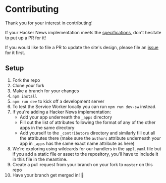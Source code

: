 # Contributing

Thank you for your interest in contributing!

If your Hacker News implementation meets the [specifications](https://github.com/tastejs/hacker-news-pwas#specification), don't hesitate to put up a PR for it!

If you would like to file a PR to update the site's design, please file an [issue](https://github.com/tastejs/hacker-news-pwas/issues/new) for it first.

## Setup

1. Fork the repo
2. Clone your fork
3. Make a branch for your changes
4. `npm install`
5. `npm run dev` to kick off a development server
6. To test the Service Worker locally you can run `npm run dev-sw` instead.
7. If you're adding a Hacker News implementation:
    * Add your app underneath the `_apps` directory
    * Fill out the list of attributes following the format of any of the other apps in the same directory 
    * Add yourself to the `_contributors` directory and similarly fill out all the attributes there (make sure the `authors` attribute underneath your app in `_apps` has the same exact name attribute as here)
8. We're exploring using wildcards for our handlers in the `appl.yaml` file but if you add a static file or asset to the repository, you'll have to include it in this file in the meantime.
9. Create a pull request from your branch on your fork to `master` on this repo
10. Have your branch get merged in! :star2:
